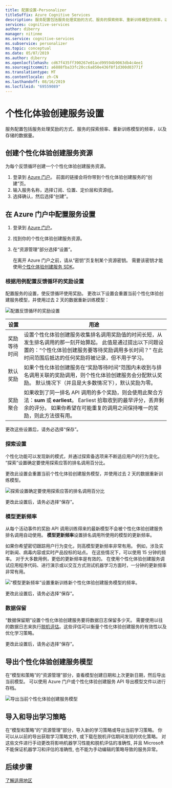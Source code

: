 ```yaml
---
title: 配置设置-Personalizer
titleSuffix: Azure Cognitive Services
description: 服务配置包括服务处理奖励的方式、服务的探索频率、重新训练模型的频率，以及存储的数据量。
services: cognitive-services
author: diberry
manager: nitinme
ms.service: cognitive-services
ms.subservice: personalizer
ms.topic: conceptual
ms.date: 05/07/2019
ms.author: diberry
ms.openlocfilehash: cd67f435ff390267e01acd99594b9063db4c4ee1
ms.sourcegitcommit: a6888fba33fc20cc6a850e436f8f1d300d03771f
ms.translationtype: MT
ms.contentlocale: zh-CN
ms.lasthandoff: 08/16/2019
ms.locfileid: "69559089"
---
```

# <a name="personalizer-settings"></a>个性化体验创建服务设置

服务配置包括服务处理奖励的方式、服务的探索频率、重新训练模型的频率，以及存储的数据量。

## <a name="create-personalizer-resource"></a>创建个性化体验创建服务资源

为每个反馈循环创建一个个性化体验创建服务资源。 

1. 登录到 [Azure 门户](https://ms.portal.azure.com/#create/Microsoft.CognitiveServicesPersonalizer)。 前面的链接会将你带到个性化体验创建服务的“创建”页。 
1. 输入服务名称，选择订阅、位置、定价层和资源组。
1. 选择确认，然后选择“创建”。

## <a name="configure-service-settings-in-the-azure-portal"></a>在 Azure 门户中配置服务设置

1. 登录到 [Azure 门户](https://ms.portal.azure.com/#create/Microsoft.CognitiveServicesPersonalizer)。
1. 找到你的个性化体验创建服务资源。 
1. 在“资源管理”部分选择“设置”。

    在离开 Azure 门户之前，请从“密钥”页复制某个资源密钥。 需要该密钥才能使用[个性化体验创建服务 SDK](https://docs.microsoft.com/dotnet/api/microsoft.azure.cognitiveservices.personalizer)。

### <a name="configure-reward-settings-for-the-feedback-loop-based-on-use-case"></a>根据用例配置反馈循环的奖励设置

配置服务的设置，使反馈循环使用奖励。 更改以下设置会重置当前个性化体验创建服务模型，并使用过去 2 天的数据重新训练模型：

![配置反馈循环的奖励设置](media/settings/configure-model-reward-settings.png)

|设置|用途|
|--|--|
|奖励等待时间|设置个性化体验创建服务收集排名调用奖励值的时间长短，从发生排名调用的那一刻开始算起。 此值是通过提出以下问题设置的：“个性化体验创建服务要等待奖励调用多长时间？” 在此时间范围后抵达的任何奖励将被记录，但不用于学习。|
|默认奖励|如果个性化体验创建服务在“奖励等待时间”范围内未收到与排名调用关联的奖励调用，则个性化体验创建服务会分配默认奖励。 默认情况下（并且是大多数情况下），默认奖励为零。|
|奖励聚合|如果收到了同一排名 API 调用的多个奖励，则会使用此聚合方法：**sum** 或 **earliest**。 Earliest 拾取收到的最早评分，丢弃剩余的评分。 如果你希望在可能重复的调用之间保持唯一的奖励，则此方法很有用。 |

更改这些设置后，请务必选择“保存”。

### <a name="exploration-setting"></a>探索设置 

个性化功能可以发现新的模式，并通过探索备选项来不断适应用户的行为变化。 “探索”设置确定要使用探索应答的排名调用百分比。 

更改此设置会重置当前个性化体验创建服务模型，并使用过去 2 天的数据重新训练模型。

![探索设置确定要使用探索应答的排名调用百分比](media/settings/configure-exploration-setting.png)

更改此设置后，请务必选择“保存”。

### <a name="model-update-frequency"></a>模型更新频率

从每个活动事件的奖励 API 调用训练得来的最新模型不会被个性化体验创建服务排名调用自动使用。 **模型更新频率**设置排名调用所使用的模型的更新频率。 

如果你希望密切跟踪用户行为变化，则高模型更新频率非常有用。 例如，涉及实时新闻、病毒内容或实时产品投标的站点。 在这些情况下，可以使用 15 分钟的频率。 对于大多数用例，更低的更新频率是有效的。 在使用个性化体验创建服务调试应用程序代码、进行演示或以交互方式测试机器学习方面时，一分钟的更新频率非常有用。

![“模型更新频率”设置重新训练新个性化体验创建服务模型的频率。](media/settings/configure-model-update-frequency-settings.png)

更改此设置后，请务必选择“保存”。

### <a name="data-retention"></a>数据保留

“数据保留期”设置个性化体验创建服务要将数据日志保留多少天。 需要使用以往的数据日志来执行[脱机评估](concepts-offline-evaluation.md)。这些评估可以衡量个性化体验创建服务的有效性以及优化学习策略。

更改此设置后，请务必选择“保存”。

## <a name="export-the-personalizer-model"></a>导出个性化体验创建服务模型

在“模型和策略”的“资源管理”部分，查看模型创建日期和上次更新日期，然后导出当前模型。 可以使用 Azure 门户或个性化体验创建服务 API 导出模型文件以进行存档。 

![导出当前个性化体验创建服务模型](media/settings/export-current-personalizer-model.png)

## <a name="import-and-export-learning-policy"></a>导入和导出学习策略

在“模型和策略”的“资源管理”部分，导入新的学习策略或导出当前学习策略。
你可以从以前的导出获取学习策略文件, 或下载在脱机评估期间发现的优化策略。 对这些文件进行手动更改将影响机器学习性能和脱机评估的准确性, 并且 Microsoft 不能保证机器学习和评估的准确性, 也不能为手动编辑的策略导致的服务异常。

## <a name="next-steps"></a>后续步骤

<!--
[How to use the Personalizer container](https://go.microsoft.com/fwlink/?linkid=2083923&clcid=0x409)
-->
[了解适用地区](https://azure.microsoft.com/global-infrastructure/services/?products=cognitive-services)
